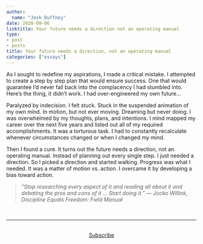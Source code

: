 ```yaml
---
author:
  name: "Josh Duffney"
date: 2020-09-06
linktitle: Your future needs a direction not an operating manual
type:
- post
- posts
title: Your future needs a direction, not an operating manual
categories: ["essays"]
---
```


As I sought to redefine my aspirations, I made a critical mistake. I attempted to create a step by step plan that would ensure success. One that would guarantee I’d never fall back into the complacency I had stumbled into. Here’s the thing, it didn’t work. I had over-engineered my own future…

Paralyzed by indecision. I felt stuck. Stuck in the suspended animation of my own mind. In motion, but not ever moving. Dreaming but never doing. I was overwhelmed by my thoughts, plans, and intentions. I mind mapped my career over the next five years and listed out all of my required accomplishments. It was a torturous task. I had to constantly recalculate whenever circumstances changed or when I changed my mind.

Then I found a cure. It turns out the future needs a direction, not an operating manual. Instead of planning out every single step. I just needed a direction. So I picked a direction and started walking. Progress was what I needed. It was a matter of motion vs. action. I overcame it by developing a bias toward action.

> _“Stop researching every aspect of it and reading all about it and debating the pros and cons of it … Start doing it.” ― Jocko Willink, Discipline Equals Freedom: Field Manual_

<br>

---

<br>

<div align="center">
<a href="https://share.mailbrew.com/joshduffney/josh-duffney-monthly-digest-EJ7KkacwQyPl">Subscribe</a>
</div>

<br>